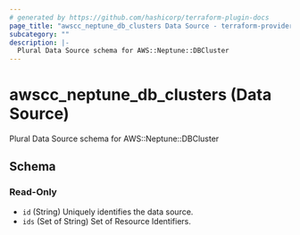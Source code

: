 ```yaml
---
# generated by https://github.com/hashicorp/terraform-plugin-docs
page_title: "awscc_neptune_db_clusters Data Source - terraform-provider-awscc"
subcategory: ""
description: |-
  Plural Data Source schema for AWS::Neptune::DBCluster
---
```


# awscc_neptune_db_clusters (Data Source)

Plural Data Source schema for AWS::Neptune::DBCluster



<!-- schema generated by tfplugindocs -->
## Schema

### Read-Only

- `id` (String) Uniquely identifies the data source.
- `ids` (Set of String) Set of Resource Identifiers.


